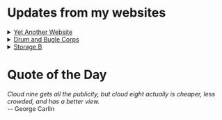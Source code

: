 # Updates from my websites

<details><summary> <a href="https://www.amon-hen.com">Yet Another Website</a> </summary>

* <a href="https://www.amon-hen.com/humor/28420">RiffTrax – Santa and the Ice Cream Bunny</a>
* <a href="https://www.amon-hen.com/computing/internet/www/435">Quote of the Day</a>
* <a href="https://www.amon-hen.com/food/33383">Merry Meatmas!</a>
* <a href="https://www.amon-hen.com/politics/33399">It’s a Wonderful Life</a>
* <a href="https://www.amon-hen.com/television/5073">MST3K 0521 – Santa Claus</a>
* <a href="https://www.amon-hen.com/politics/33395">Groveling boot-lickers and yes-men</a>
* <a href="https://www.amon-hen.com/politics/33381">Last Week Tonight – S2 E8: Government Surveillance, Edward Snowden & Iran</a>
* <a href="https://www.amon-hen.com/television/9774">MST3K Short 0409 – Undersea Kingdom 2</a>
* <a href="https://www.amon-hen.com/humor/31742">RiffTrax – Charlie’s Christmas Secret</a>
* <a href="https://www.amon-hen.com/music/22306">Three Ships</a>
</details>

<details><summary> <a href="https://www.drum-corps.net">Drum and Bugle Corps</a> </summary>

* <a href="https://www.drum-corps.net/news/3604">DCI phasing out historic library of physical audio/video products</a>
* <a href="https://www.drum-corps.net/news/3602">Drum Corps World – December 2024</a>
* <a href="https://www.drum-corps.net/news/3588">2025 Drum Corps International Tour Schedule</a>
* <a href="https://www.drum-corps.net/news/3585">Drum Corps International Magazine – November 2024</a>
* <a href="https://www.drum-corps.net/news/3577">Jersey Surf Withdraws from 2025 DCI Summer Tour</a>
* <a href="https://www.drum-corps.net/news/3574">Drum Corps World – November 2024</a>
* <a href="https://www.drum-corps.net/news/3570">Directors adopt new competitive format for 2025 DCI All-Age Championship</a>
* <a href="https://www.drum-corps.net/news/3505">Drum Corps World – October 2024</a>
* <a href="https://www.drum-corps.net/news/3391">Drum Corps World –  September 2024</a>
* <a href="https://www.drum-corps.net/history/3341">Crossmen 50th Anniversary Alumni Corps (2024)</a>
</details>

<details><summary> <a href="https://www.storage-b.com">Storage B</a> </summary>

* <a href="https://www.storage-b.com/c/1015">Uploading Consciousness</a>
* <a href="https://www.storage-b.com/humor/1003">SCRUM: An Honest Ad</a>
* <a href="https://www.storage-b.com/humor/996">Agile vs. Waterfall</a>
* <a href="https://www.storage-b.com/c/969">Delivering Safe C++</a>
* <a href="https://www.storage-b.com/c/962">Full Interview With the Creator of C++</a>
* <a href="https://www.storage-b.com/humor/951">How To Regex</a>
* <a href="https://www.storage-b.com/ai/908">Nightmare Fuel from Bing Image Creator</a>
* <a href="https://www.storage-b.com/ai/904">We’re Safe</a>
* <a href="https://www.storage-b.com/ai/901">Enjoy Your AI-generated Work</a>
* <a href="https://www.storage-b.com/humor/896">Blue Tick Marks</a>
</details>

# Quote of the Day
<p><em>Cloud nine gets all the publicity, but cloud eight actually is cheaper, less crowded, and has a better view.</em><br /> -- George Carlin</p>